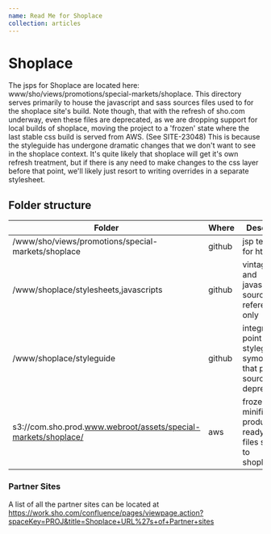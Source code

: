 ```yaml
---
name: Read Me for Shoplace
collection: articles
---
```


# Shoplace

The jsps for Shoplace are located here: www/sho/views/promotions/special-markets/shoplace. This directory serves primarily to house the javascript and sass sources files used to for the shoplace site's build. Note though, that with the refresh of sho.com underway, even these files are deprecated, as we are dropping support for local builds of shoplace, moving the project to a 'frozen' state where the last stable css build is served from AWS. (See SITE-23048) This is because the styleguide has undergone dramatic changes that we don't want to see in the shoplace context. It's quite likely that shoplace will get it's own refresh treatment, but if there is any need to make changes to the css layer before that point, we'll likely just resort to writing overrides in a separate stylesheet.

## Folder structure

| Folder | Where | Description | 
| ------ | ------| ----------- |
| /www/sho/views/promotions/special-markets/shoplace | github| jsp templates for html layer |
| /www/shoplace/stylesheets,javascripts | github | vintage sass and javascript source files, reference only |
| /www/shoplace/styleguide | github | integration point with styleguide, a symolic link that points to source files, deprecated |
| s3://com.sho.prod.www.webroot/assets/special-markets/shoplace/ | aws | frozen, minified, production-ready css+js files served to shoplace.com | 

### Partner Sites
A list of all the partner sites can be located at https://work.sho.com/confluence/pages/viewpage.action?spaceKey=PROJ&title=Shoplace+URL%27s+of+Partner+sites